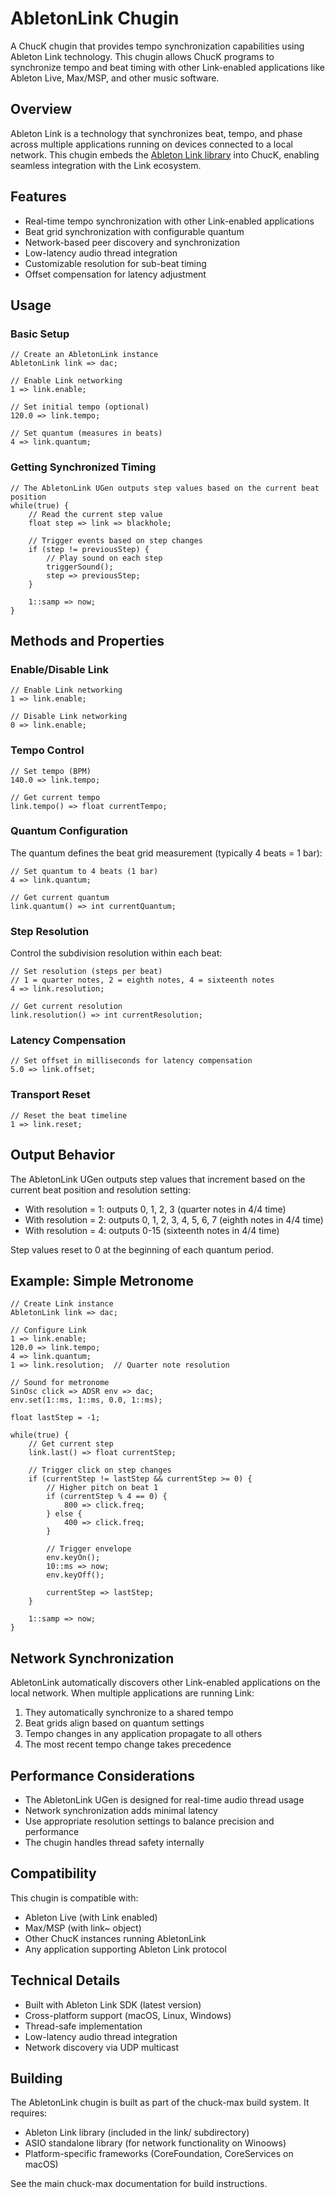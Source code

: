 # AbletonLink Chugin

A ChucK chugin that provides tempo synchronization capabilities using Ableton Link technology. This chugin allows ChucK programs to synchronize tempo and beat timing with other Link-enabled applications like Ableton Live, Max/MSP, and other music software.

## Overview

Ableton Link is a technology that synchronizes beat, tempo, and phase across multiple applications running on devices connected to a local network. This chugin embeds the [Ableton Link library](https://github.com/Ableton/link) into ChucK, enabling seamless integration with the Link ecosystem.

## Features

- Real-time tempo synchronization with other Link-enabled applications
- Beat grid synchronization with configurable quantum
- Network-based peer discovery and synchronization
- Low-latency audio thread integration
- Customizable resolution for sub-beat timing
- Offset compensation for latency adjustment

## Usage

### Basic Setup

```chuck
// Create an AbletonLink instance
AbletonLink link => dac;

// Enable Link networking
1 => link.enable;

// Set initial tempo (optional)
120.0 => link.tempo;

// Set quantum (measures in beats)
4 => link.quantum;
```

### Getting Synchronized Timing

```chuck
// The AbletonLink UGen outputs step values based on the current beat position
while(true) {
    // Read the current step value
    float step => link => blackhole;

    // Trigger events based on step changes
    if (step != previousStep) {
        // Play sound on each step
        triggerSound();
        step => previousStep;
    }

    1::samp => now;
}
```

## Methods and Properties

### Enable/Disable Link

```chuck
// Enable Link networking
1 => link.enable;

// Disable Link networking
0 => link.enable;
```

### Tempo Control

```chuck
// Set tempo (BPM)
140.0 => link.tempo;

// Get current tempo
link.tempo() => float currentTempo;
```

### Quantum Configuration

The quantum defines the beat grid measurement (typically 4 beats = 1 bar):

```chuck
// Set quantum to 4 beats (1 bar)
4 => link.quantum;

// Get current quantum
link.quantum() => int currentQuantum;
```

### Step Resolution

Control the subdivision resolution within each beat:

```chuck
// Set resolution (steps per beat)
// 1 = quarter notes, 2 = eighth notes, 4 = sixteenth notes
4 => link.resolution;

// Get current resolution
link.resolution() => int currentResolution;
```

### Latency Compensation

```chuck
// Set offset in milliseconds for latency compensation
5.0 => link.offset;
```

### Transport Reset

```chuck
// Reset the beat timeline
1 => link.reset;
```

## Output Behavior

The AbletonLink UGen outputs step values that increment based on the current beat position and resolution setting:

- With resolution = 1: outputs 0, 1, 2, 3 (quarter notes in 4/4 time)
- With resolution = 2: outputs 0, 1, 2, 3, 4, 5, 6, 7 (eighth notes in 4/4 time)
- With resolution = 4: outputs 0-15 (sixteenth notes in 4/4 time)

Step values reset to 0 at the beginning of each quantum period.

## Example: Simple Metronome

```chuck
// Create Link instance
AbletonLink link => dac;

// Configure Link
1 => link.enable;
120.0 => link.tempo;
4 => link.quantum;
1 => link.resolution;  // Quarter note resolution

// Sound for metronome
SinOsc click => ADSR env => dac;
env.set(1::ms, 1::ms, 0.0, 1::ms);

float lastStep = -1;

while(true) {
    // Get current step
    link.last() => float currentStep;

    // Trigger click on step changes
    if (currentStep != lastStep && currentStep >= 0) {
        // Higher pitch on beat 1
        if (currentStep % 4 == 0) {
            800 => click.freq;
        } else {
            400 => click.freq;
        }

        // Trigger envelope
        env.keyOn();
        10::ms => now;
        env.keyOff();

        currentStep => lastStep;
    }

    1::samp => now;
}
```

## Network Synchronization

AbletonLink automatically discovers other Link-enabled applications on the local network. When multiple applications are running Link:

1. They automatically synchronize to a shared tempo
2. Beat grids align based on quantum settings
3. Tempo changes in any application propagate to all others
4. The most recent tempo change takes precedence

## Performance Considerations

- The AbletonLink UGen is designed for real-time audio thread usage
- Network synchronization adds minimal latency
- Use appropriate resolution settings to balance precision and performance
- The chugin handles thread safety internally

## Compatibility

This chugin is compatible with:
- Ableton Live (with Link enabled)
- Max/MSP (with link~ object)
- Other ChucK instances running AbletonLink
- Any application supporting Ableton Link protocol

## Technical Details

- Built with Ableton Link SDK (latest version)
- Cross-platform support (macOS, Linux, Windows)
- Thread-safe implementation
- Low-latency audio thread integration
- Network discovery via UDP multicast

## Building

The AbletonLink chugin is built as part of the chuck-max build system. It requires:
- Ableton Link library (included in the link/ subdirectory)
- ASIO standalone library (for network functionality on Winoows)
- Platform-specific frameworks (CoreFoundation, CoreServices on macOS)

See the main chuck-max documentation for build instructions.
